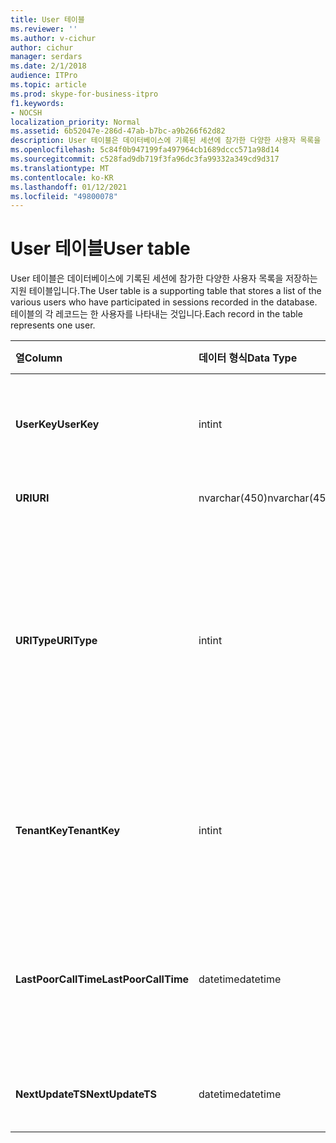 ```yaml
---
title: User 테이블
ms.reviewer: ''
ms.author: v-cichur
author: cichur
manager: serdars
ms.date: 2/1/2018
audience: ITPro
ms.topic: article
ms.prod: skype-for-business-itpro
f1.keywords:
- NOCSH
localization_priority: Normal
ms.assetid: 6b52047e-286d-47ab-b7bc-a9b266f62d82
description: User 테이블은 데이터베이스에 기록된 세션에 참가한 다양한 사용자 목록을 저장하는 지원 테이블입니다. 테이블의 각 레코드는 한 사용자를 나타내는 것입니다.
ms.openlocfilehash: 5c84f0b947199fa497964cb1689dccc571a98d14
ms.sourcegitcommit: c528fad9db719f3fa96dc3fa99332a349cd9d317
ms.translationtype: MT
ms.contentlocale: ko-KR
ms.lasthandoff: 01/12/2021
ms.locfileid: "49800078"
---
```

# <a name="user-table"></a><span data-ttu-id="96a0c-104">User 테이블</span><span class="sxs-lookup"><span data-stu-id="96a0c-104">User table</span></span>
 
<span data-ttu-id="96a0c-105">User 테이블은 데이터베이스에 기록된 세션에 참가한 다양한 사용자 목록을 저장하는 지원 테이블입니다.</span><span class="sxs-lookup"><span data-stu-id="96a0c-105">The User table is a supporting table that stores a list of the various users who have participated in sessions recorded in the database.</span></span> <span data-ttu-id="96a0c-106">테이블의 각 레코드는 한 사용자를 나타내는 것입니다.</span><span class="sxs-lookup"><span data-stu-id="96a0c-106">Each record in the table represents one user.</span></span>
  
|<span data-ttu-id="96a0c-107">**열**</span><span class="sxs-lookup"><span data-stu-id="96a0c-107">**Column**</span></span>|<span data-ttu-id="96a0c-108">**데이터 형식**</span><span class="sxs-lookup"><span data-stu-id="96a0c-108">**Data Type**</span></span>|<span data-ttu-id="96a0c-109">**키/인덱스**</span><span class="sxs-lookup"><span data-stu-id="96a0c-109">**Key/Index**</span></span>|<span data-ttu-id="96a0c-110">**세부 정보**</span><span class="sxs-lookup"><span data-stu-id="96a0c-110">**Details**</span></span>|
|:-----|:-----|:-----|:-----|
|<span data-ttu-id="96a0c-111">**UserKey**</span><span class="sxs-lookup"><span data-stu-id="96a0c-111">**UserKey**</span></span> <br/> |<span data-ttu-id="96a0c-112">int</span><span class="sxs-lookup"><span data-stu-id="96a0c-112">int</span></span>  <br/> |<span data-ttu-id="96a0c-113">Primary</span><span class="sxs-lookup"><span data-stu-id="96a0c-113">Primary</span></span>  <br/> |<span data-ttu-id="96a0c-114">이 사용자를 식별하는 고유 번호입니다.</span><span class="sxs-lookup"><span data-stu-id="96a0c-114">Unique number identifying this user.</span></span>  <br/> |
|<span data-ttu-id="96a0c-115">**URI**</span><span class="sxs-lookup"><span data-stu-id="96a0c-115">**URI**</span></span> <br/> |<span data-ttu-id="96a0c-116">nvarchar(450)</span><span class="sxs-lookup"><span data-stu-id="96a0c-116">nvarchar(450)</span></span>  <br/> |<span data-ttu-id="96a0c-117">고유</span><span class="sxs-lookup"><span data-stu-id="96a0c-117">Unique</span></span>  <br/> |<span data-ttu-id="96a0c-118">URI 문자열입니다.</span><span class="sxs-lookup"><span data-stu-id="96a0c-118">URI string.</span></span>  <br/> |
|<span data-ttu-id="96a0c-119">**URIType**</span><span class="sxs-lookup"><span data-stu-id="96a0c-119">**URIType**</span></span> <br/> |<span data-ttu-id="96a0c-120">int</span><span class="sxs-lookup"><span data-stu-id="96a0c-120">int</span></span>  <br/> ||<span data-ttu-id="96a0c-121">1은 알 수 없는 URI 형식입니다.</span><span class="sxs-lookup"><span data-stu-id="96a0c-121">1 is unknown URI type.</span></span>  <br/> <span data-ttu-id="96a0c-122">2는 사용자 URI입니다.</span><span class="sxs-lookup"><span data-stu-id="96a0c-122">2 is user URI.</span></span>  <br/> <span data-ttu-id="96a0c-123">4는 회의 URI입니다.</span><span class="sxs-lookup"><span data-stu-id="96a0c-123">4 is conference URI.</span></span>  <br/> <span data-ttu-id="96a0c-124">8은 전화 URI입니다.</span><span class="sxs-lookup"><span data-stu-id="96a0c-124">8 is phone URI.</span></span>  <br/> |
|<span data-ttu-id="96a0c-125">**TenantKey**</span><span class="sxs-lookup"><span data-stu-id="96a0c-125">**TenantKey**</span></span> <br/> |<span data-ttu-id="96a0c-126">int</span><span class="sxs-lookup"><span data-stu-id="96a0c-126">int</span></span>  <br/> |<span data-ttu-id="96a0c-127">외계인</span><span class="sxs-lookup"><span data-stu-id="96a0c-127">Foreign</span></span>  <br/> |<span data-ttu-id="96a0c-128">테넌트 테이블에서 참조되는 사용자의 테넌트입니다.</span><span class="sxs-lookup"><span data-stu-id="96a0c-128">Tenant of the user, referenced from tenant table.</span></span>  <br/> |
|<span data-ttu-id="96a0c-129">**LastPoorCallTime**</span><span class="sxs-lookup"><span data-stu-id="96a0c-129">**LastPoorCallTime**</span></span> <br/> |<span data-ttu-id="96a0c-130">datetime</span><span class="sxs-lookup"><span data-stu-id="96a0c-130">datetime</span></span>  <br/> ||<span data-ttu-id="96a0c-131">사용자가 음성 통화가 불량한 경우의 최신 타임스탬프입니다.</span><span class="sxs-lookup"><span data-stu-id="96a0c-131">Latest time stamp when the user had a poor audio call.</span></span>  <br/> |
|<span data-ttu-id="96a0c-132">**NextUpdateTS**</span><span class="sxs-lookup"><span data-stu-id="96a0c-132">**NextUpdateTS**</span></span> <br/> |<span data-ttu-id="96a0c-133">datetime</span><span class="sxs-lookup"><span data-stu-id="96a0c-133">datetime</span></span>  <br/> ||<span data-ttu-id="96a0c-134">내부 용도로만 사용됩니다.</span><span class="sxs-lookup"><span data-stu-id="96a0c-134">For internal use only.</span></span>  <br/> |
   


